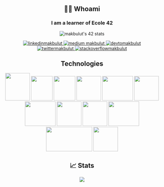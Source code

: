 <h2 align="center"> 👨‍💻 Whoami</h2>
<h3 align="center"> I am a learner of Ecole 42</h3>
<p align="center">
		<img src="https://badge42.vercel.app/api/v2/clbuqrq2w00060fl9mkqi02h9/stats?cursusId=21&coalitionId=364" alt="makbulut's 42 stats" />
</p>

<p align="center">
  <a href="https://linkedin.com/in/mehmet-eren-akbulut-348177226/" target="blank">
    <img src="https://img.shields.io/badge/linkedin-%230077B5.svg?&style=for-the-badge&logo=linkedin&logoColor=white" alt="linkedinmakbulut" />
  </a>
  <a href="https://medium.com/@makbulut" target="blank">
    <img src="https://img.shields.io/badge/medium-%2312100E.svg?&style=for-the-badge&logo=medium&logoColor=white" alt="medium makbulut" />
  </a>
  <a href="https://dev.to/makbulut1" target="blank">
    <img src="https://img.shields.io/badge/dev.to-0A0A0A?style=for-the-badge&logo=dev.to&logoColor=white" alt="devtomakbulut"/>
  </a>
  <a href="https://twitter.com/eren0akb" target="blank">
    <img src="https://img.shields.io/twitter/follow/eren0akb_?logo=twitter&style=for-the-badge" alt="twittermakbulut" />
  </a>
  <a href="https://stackoverflow.com/users/19746843/makbulut" target="blank">
    <img src="https://img.shields.io/badge/stackoverflow-FE7A16?style=for-the-badge&logo=stackoverflow&logoColor=white" alt="stackoverflowmakbulut" />
  </a>
  <!-- add to instagram -->
</p>

<h2 align="center"> Technologies</h2>
<p align="center">
	<image src="https://raw.githubusercontent.com/devicons/devicon/master/icons/go/go-original.svg" width="80" height="90">
	<image src="https://upload.wikimedia.org/wikipedia/commons/thumb/1/18/C_Programming_Language.svg/1200px-C_Programming_Language.svg.png" width="70" height="80">
	<image src="https://upload.wikimedia.org/wikipedia/commons/thumb/1/18/ISO_C%2B%2B_Logo.svg/1822px-ISO_C%2B%2B_Logo.svg.png" width="70" height="80">
	<image src="https://upload.wikimedia.org/wikipedia/commons/thumb/a/a8/NestJS.svg/1200px-NestJS.svg.png" width="80" height="80">
	<image src="https://cdn.cdnlogo.com/logos/n/79/node-js.svg" width="100" height="80">
	<image src="https://upload.wikimedia.org/wikipedia/commons/thumb/4/4c/Typescript_logo_2020.svg/2048px-Typescript_logo_2020.svg.png" width="80" height="80">
	<image src="https://cdn.freebiesupply.com/logos/thumbs/2x/postgresql-logo.png" width="100" height="80" >
	<image src="https://www.svgrepo.com/show/303251/mysql-logo.svg" width="80" height="80">
	<image src="https://www.svgrepo.com/show/373824/mariadb.svg" width="80" height="80">
	<image src="https://www.docker.com/wp-content/uploads/2022/03/vertical-logo-monochromatic.png" width="100" height="80">
	<image src="https://openwhisk.apache.org/images/deployments/logo-docker-compose-text.svg" width="150" height="80">
	<image src="https://upload.wikimedia.org/wikipedia/commons/thumb/3/35/Tux.svg/1200px-Tux.svg.png" width="80" height="80">
</p>

<h2 align="center"> 📈 Stats </h2>
	<p align="center">
		<img src="https://streak-stats.demolab.com?user=makbulut1&theme=onedark_duo">
	<p>
